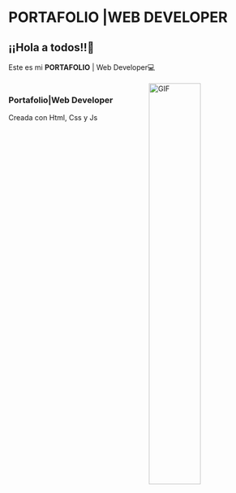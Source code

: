 # PORTAFOLIO |WEB DEVELOPER

<h2>¡¡Hola a todos!!👋</h2>
Este es mi <b>PORTAFOLIO</b> | Web Developer💻
<br><br>
<img align="right" width="45%"   alt="GIF" src="" />

<h3>Portafolio|Web Developer</h3> 
<p>Creada con Html, Css y Js</p>
